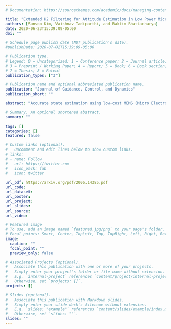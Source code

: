 ```yaml
---
# Documentation: https://sourcethemes.com/academic/docs/managing-content/

title: "Extended H2 Filtering for Attitude Estimation in Low Power Microprocessors"
authors: [Sunsoo Kim, Vaishnav Tadiparthi, and Raktim Bhattacharya]
date: 2020-06-23T15:39:09-05:00
doi: ""

# Schedule page publish date (NOT publication's date).
#publishDate: 2020-07-02T15:39:09-05:00

# Publication type.
# Legend: 0 = Uncategorized; 1 = Conference paper; 2 = Journal article;
# 3 = Preprint / Working Paper; 4 = Report; 5 = Book; 6 = Book section;
# 7 = Thesis; 8 = Patent
publication_types: ["3"]

# Publication name and optional abbreviated publication name.
publication: "Journal of Guidance, Control, and Dynamics"
publication_short: ""

abstract: "Accurate state estimation using low-cost MEMS (Micro Electro- Mechanical Systems) sensors present on Commercial-off-the-shelf (COTS) drones is a challenging problem. Most UAV systems use a combination of a gyroscope, an accelerometer, and a magnetometer to obtain measurements and estimate attitude.  Under this paradigm of sensor fusion, the Extended Kalman Filter (EKF) is the most popular algorithm for attitude estimation in UAVs. In this work, we propose a novel estimation technique called extended H2 filter that can overcome the limitations of the EKF, specifically with respect to computational speed, memory usage, and root mean squared error. We formulate our attitude-estimation algorithm using two distinct coordinate representations for the vehicle’s orientation: Euler angles and unit quaternions, each with its own sets of benefits and challenges. The H2 optimal filter gain is designed offline about a nominal operating point by solving a convex optimization problem, and the filter dynamics is implemented using the nonlinear system dynamics. This implementation of thisH2optimal estimator is referred as the extended H2 estimator. The proposed technique is tested on four cases corresponding to long time-scale motion, fast time-scale motion, transition from hover to forward flight for VTOL aircrafts, and an entire flight cycle (from take-off to landing).Its results are compared against that of the EKF in terms of the aforementioned performance metrics."

# Summary. An optional shortened abstract.
summary: ""

tags: []
categories: []
featured: false

# Custom links (optional).
#   Uncomment and edit lines below to show custom links.
# links:
# - name: Follow
#   url: https://twitter.com
#   icon_pack: fab
#   icon: twitter

url_pdf: https://arxiv.org/pdf/2006.14385.pdf
url_code:
url_dataset:
url_poster:
url_project:
url_slides:
url_source:
url_video:

# Featured image
# To use, add an image named `featured.jpg/png` to your page's folder.
# Focal points: Smart, Center, TopLeft, Top, TopRight, Left, Right, BottomLeft, Bottom, BottomRight.
image:
  caption: ""
  focal_point: ""
  preview_only: false

# Associated Projects (optional).
#   Associate this publication with one or more of your projects.
#   Simply enter your project's folder or file name without extension.
#   E.g. `internal-project` references `content/project/internal-project/index.md`.
#   Otherwise, set `projects: []`.
projects: []

# Slides (optional).
#   Associate this publication with Markdown slides.
#   Simply enter your slide deck's filename without extension.
#   E.g. `slides: "example"` references `content/slides/example/index.md`.
#   Otherwise, set `slides: ""`.
slides: ""
---
```

